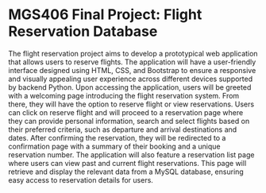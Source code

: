 # MGS406 Final Project: Flight Reservation Database #
The flight reservation project aims to develop a prototypical web application that allows users to reserve flights. The application will have a user-friendly interface designed using HTML, CSS, and Bootstrap to ensure a responsive and visually appealing user experience across different devices supported by backend Python.
Upon accessing the application, users will be greeted with a welcoming page introducing the flight reservation system. From there, they will have the option to reserve flight or view reservations.
Users can click on reserve flight and will proceed to a reservation page where they can provide personal information, search and select flights based on their preferred criteria, such as departure and arrival destinations and dates. After confirming the reservation, they will be redirected to a confirmation page with a summary of their booking and a unique reservation number.
The application will also feature a reservation list page where users can view past and current flight reservations. This page will retrieve and display the relevant data from a MySQL database, ensuring easy access to reservation details for users.
